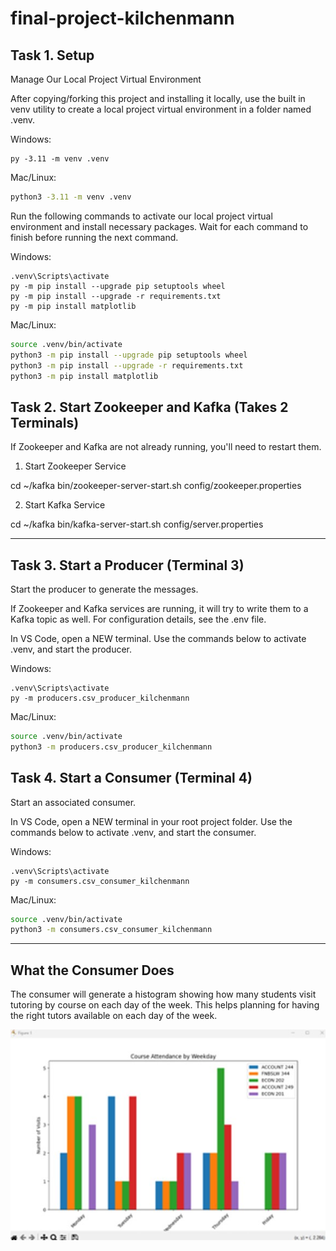 # final-project-kilchenmann

## Task 1. Setup

Manage Our Local Project Virtual Environment

After copying/forking this project and installing it locally,
use the built in venv utility to create a local project virtual environment in a folder named .venv. 

Windows: 
```shell
py -3.11 -m venv .venv
```

Mac/Linux:
```zsh
python3 -3.11 -m venv .venv
```

Run the following commands to activate our local project virtual environment 
and install necessary packages. 
Wait for each command to finish before running the next command. 

Windows: 

```shell
.venv\Scripts\activate
py -m pip install --upgrade pip setuptools wheel
py -m pip install --upgrade -r requirements.txt
py -m pip install matplotlib
```

Mac/Linux: 

```zsh
source .venv/bin/activate
python3 -m pip install --upgrade pip setuptools wheel
python3 -m pip install --upgrade -r requirements.txt
python3 -m pip install matplotlib
```

## Task 2. Start Zookeeper and Kafka (Takes 2 Terminals)

If Zookeeper and Kafka are not already running, you'll need to restart them.

1. Start Zookeeper Service 

cd ~/kafka
bin/zookeeper-server-start.sh config/zookeeper.properties

2. Start Kafka Service 

cd ~/kafka
bin/kafka-server-start.sh config/server.properties

---

## Task 3. Start a Producer (Terminal 3) 

Start the producer to generate the messages. 

If Zookeeper and Kafka services are running, it will try to write them to a Kafka topic as well.
For configuration details, see the .env file. 

In VS Code, open a NEW terminal.
Use the commands below to activate .venv, and start the producer. 

Windows:

```shell
.venv\Scripts\activate
py -m producers.csv_producer_kilchenmann
```

Mac/Linux:
```zsh
source .venv/bin/activate
python3 -m producers.csv_producer_kilchenmann
```

## Task 4. Start a Consumer (Terminal 4)

Start an associated consumer. 

In VS Code, open a NEW terminal in your root project folder. 
Use the commands below to activate .venv, and start the consumer. 

Windows:
```shell
.venv\Scripts\activate
py -m consumers.csv_consumer_kilchenmann

```

Mac/Linux:
```zsh
source .venv/bin/activate
python3 -m consumers.csv_consumer_kilchenmann

```

---

## What the Consumer Does

The consumer will generate a histogram showing how many students visit tutoring by course on each day of the week.  This helps planning for having the right tutors available on each day of the week.


![caption](images/sample.jpg)
